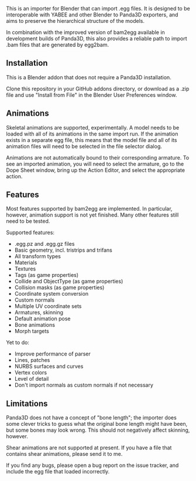 This is an importer for Blender that can import .egg files.  It is designed to
be interoperable with YABEE and other Blender to Panda3D exporters, and aims
to preserve the hierarchical structure of the models.

In combination with the improved version of bam2egg available in development
builds of Panda3D, this also provides a reliable path to import .bam files
that are generated by egg2bam.

## Installation

This is a Blender addon that does not require a Panda3D installation.

Clone this repository in your GitHub addons directory, or download as a .zip
file and use "Install from File" in the Blender User Preferences window.

## Animations

Skeletal animations are supported, experimentally.  A model needs to be loaded
with all of its animations in the same import run.  If the animation exists in
a separate egg file, this means that the model file and all of its animation
files will need to be selected in the file selector dialog.

Animations are not automatically bound to their corresponding armature.  To
see an imported animation, you will need to select the armature, go to the
Dope Sheet window, bring up the Action Editor, and select the appropriate
action.

## Features

Most features supported by bam2egg are implemented.  In particular, however,
animation support is not yet finished.  Many other features still need to be
tested.

Supported features:
- .egg.pz and .egg.gz files
- Basic geometry, incl. tristrips and trifans
- All transform types
- Materials
- Textures
- Tags (as game properties)
- Collide and ObjectType (as game properties)
- Collision masks (as game properties)
- Coordinate system conversion
- Custom normals
- Multiple UV coordinate sets
- Armatures, skinning
- Default animation pose
- Bone animations
- Morph targets

Yet to do:
- Improve performance of parser
- Lines, patches
- NURBS surfaces and curves
- Vertex colors
- Level of detail
- Don't import normals as custom normals if not necessary

## Limitations

Panda3D does not have a concept of "bone length"; the importer does some
clever tricks to guess what the original bone length might have been, but some
bones may look wrong.  This should not negatively affect skinning, however.

Shear animations are not supported at present.  If you have a file that
contains shear animations, please send it to me.

If you find any bugs, please open a bug report on the issue tracker, and
include the egg file that loaded incorrectly.
